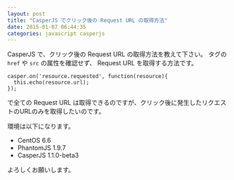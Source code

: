 ```yaml
---
layout: post
title: "CasperJS でクリック後の Request URL の取得方法"
date: 2015-01-07 06:44:35
categories: javascript casperjs
---
```

<p>CasperJS で、クリック後の Request URL の取得方法を教えて下さい。
タグの <code>href</code> や <code>src</code> の属性を確認せず、 Request URL を取得する方法です。</p>

<pre><code>casper.on('resource.requested', function(resource){
  this.echo(resource.url);
});
</code></pre>

<p>で全ての Request URL は取得できるのですが、クリック後に発生したリクエストのURLのみを取得したいのです。</p>

<p>環境は以下になります。</p>

<ul>
<li>CentOS 6.6</li>
<li>PhantomJS 1.9.7</li>
<li>CasperJS 1.1.0-beta3</li>
</ul>

<p>よろしくお願いします。</p>

